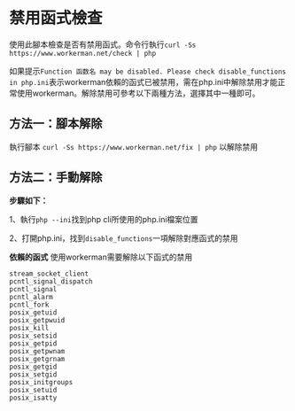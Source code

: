 # 禁用函式檢查

使用此腳本檢查是否有禁用函式。命令行執行```curl -Ss https://www.workerman.net/check | php```

如果提示```Function 函数名 may be disabled. Please check disable_functions in php.ini```表示workerman依賴的函式已被禁用，需在php.ini中解除禁用才能正常使用workerman。解除禁用可參考以下兩種方法，選擇其中一種即可。

## 方法一：腳本解除

執行腳本 `curl -Ss https://www.workerman.net/fix | php` 以解除禁用

## 方法二：手動解除

**步驟如下：**

1、執行`php --ini`找到php cli所使用的php.ini檔案位置

2、打開php.ini，找到`disable_functions`一項解除對應函式的禁用

**依賴的函式**
使用workerman需要解除以下函式的禁用
```stream_socket_server
stream_socket_client
pcntl_signal_dispatch
pcntl_signal
pcntl_alarm
pcntl_fork
posix_getuid
posix_getpwuid
posix_kill
posix_setsid
posix_getpid
posix_getpwnam
posix_getgrnam
posix_getgid
posix_setgid
posix_initgroups
posix_setuid
posix_isatty
```
